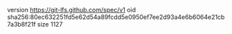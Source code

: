 version https://git-lfs.github.com/spec/v1
oid sha256:80ec632251fd5e62d54a89fcdd5e0950ef7ee2d93a4e6b6064e21cb7a3b8f21f
size 1127
